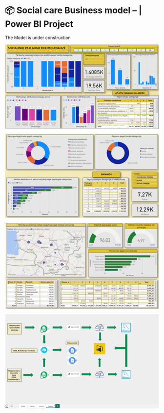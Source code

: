 # 📦 Social care Business model – | Power BI Project

The Model is under construction

![Dashboard Preview](socialines_paslaugos1.png)

![Dashboard Preview](socialines_paslaugos2.png)

![Dashboard Preview](socialines_paslaugos3.png)

![Dashboard Preview](socialines_paslaugos4.png)
